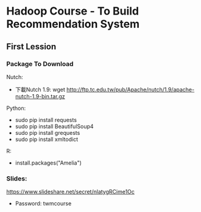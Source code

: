 Hadoop Course - To Build Recommendation System
=============


## First Lession

### Package To Download

Nutch:
- 下載Nutch 1.9: wget http://ftp.tc.edu.tw/pub/Apache/nutch/1.9/apache-nutch-1.9-bin.tar.gz


Python:

- sudo pip install requests
- sudo pip install BeautifulSoup4
- sudo pip install grequests
- sudo pip install xmltodict

R:

- install.packages("Amelia")


### Slides:
https://www.slideshare.net/secret/nlatygRCime1Oc

- Password: twmcourse